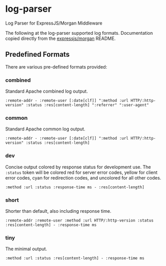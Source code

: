# log-parser
Log Parser for ExpressJS/Morgan Middleware

The following at the log-parser supported log formats. Documentation copied directly from the [expressjs/morgan](https://github.com/expressjs/morgan) README.

## Predefined Formats

There are various pre-defined formats provided:

### combined

Standard Apache combined log output.

```
:remote-addr - :remote-user [:date[clf]] ":method :url HTTP/:http-version" :status :res[content-length] ":referrer" ":user-agent"
```

### common

Standard Apache common log output.

```
:remote-addr - :remote-user [:date[clf]] ":method :url HTTP/:http-version" :status :res[content-length]
```

### dev

Concise output colored by response status for development use. The `:status`
token will be colored red for server error codes, yellow for client error
codes, cyan for redirection codes, and uncolored for all other codes.

```
:method :url :status :response-time ms - :res[content-length]
```

### short

Shorter than default, also including response time.

```
:remote-addr :remote-user :method :url HTTP/:http-version :status :res[content-length] - :response-time ms
```

### tiny

The minimal output.

```
:method :url :status :res[content-length] - :response-time ms
```